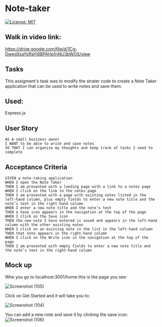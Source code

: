 # Note-taker
[![License: MIT](https://img.shields.io/badge/License-MIT-yellow.svg)](https://opensource.org/licenses/MIT)


## Walk in video link:
https://drive.google.com/file/d/1Cg-Dweg9zaYsffaYj6BPAHp1nNU3bWOS/view

## Tasks

This assigment's task was to modify the strater code to create a Note Taker application that can be used to write notes and save them.

## Used:

Express.js

## User Story

```
AS A small business owner
I WANT to be able to write and save notes
SO THAT I can organize my thoughts and keep track of tasks I need to complete
```
## Acceptance Criteria

```
GIVEN a note-taking application
WHEN I open the Note Taker
THEN I am presented with a landing page with a link to a notes page
WHEN I click on the link to the notes page
THEN I am presented with a page with existing notes listed in the left-hand column, plus empty fields to enter a new note title and the note’s text in the right-hand column
WHEN I enter a new note title and the note’s text
THEN a Save icon appears in the navigation at the top of the page
WHEN I click on the Save icon
THEN the new note I have entered is saved and appears in the left-hand column with the other existing notes
WHEN I click on an existing note in the list in the left-hand column
THEN that note appears in the right-hand column
WHEN I click on the Write icon in the navigation at the top of the page
THEN I am presented with empty fields to enter a new note title and the note’s text in the right-hand column
```

## Mock up

Whe you go to localhost:3001/home this is the page you see:


![Screenshot (105)](https://user-images.githubusercontent.com/107386198/182779984-541dc231-dcd1-4bc9-b2d1-29c7bfef5292.png)




Click on Get Started and it will take you to:

![Screenshot (104)](https://user-images.githubusercontent.com/107386198/182779959-0f7d84f9-7b74-4e16-a672-a730b1c38fa4.png)





You can add a new note and save it by clicking the save icon:
![Screenshot (106)](https://user-images.githubusercontent.com/107386198/182780008-4742229d-5cb7-47b4-a54f-f0eafe5a0eed.png)


